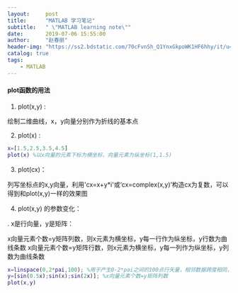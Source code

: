 ```yaml
---
layout:     post
title:      "MATLAB 学习笔记"
subtitle:   " \"MATLAB learning note\""
date:       2019-07-06 15:55:00
author:     "赵春丽"
header-img: "https://ss2.bdstatic.com/70cFvnSh_Q1YnxGkpoWK1HF6hhy/it/u=3473084580,1275812670&fm=27&gp=0.jpg"
catalog: true
tags:
    - MATLAB
---
```

#### plot函数的用法

1. plot(x,y) :



绘制二维曲线，x，y向量分别作为折线的基本点

2. plot(x) :



``` MATLAB
x=[1.5,2.5,3.5,4.5]
plot(x) %以x向量的元素下标为横坐标，向量元素为纵坐标(1,1.5)
```

3. plot(cx)：



列写坐标点的x,y向量，利用'cx=x+y*i'或‘cx=complex(x,y)’构造cx为复数，可以得到和plot(x,y)一样的效果图

4. plot(x,y) 的参数变化：



. x是行向量，y是矩阵：



x向量元素个数=y矩阵列数，则x元素为横坐标，y每一行作为纵坐标，y行数为曲线条数
x向量元素个数=y矩阵行数，则x元素为横坐标，y每一列作为纵坐标，y列数为曲线条数
``` MATLAB
x=linspace(0,2*pai,100); %用于产生0-2*pai之间的100点行矢量，相邻数据跨度相同，若缺N，默认点数为100。
y=[sin(0.5x);sin(x);sin(2x)]; %x向量元素个数=y矩阵列数
plot(x,y)
```
